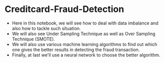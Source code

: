 # Creditcard-Fraud-Detection

* Here in this notebook, we will see how to deal with data imbalance and also how to tackle such situation.
* We will also see Under Sampling Technique as well as Over Sampling Technique (SMOTE).
* We will also use various machine learning algorithms to find out which one gives the better results in detecting the fraud transaction.
* Finally, at last we'll use a neural network to choose the better algorithm.
